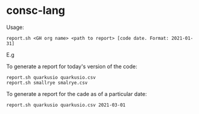 # consc-lang

Usage:

    report.sh <GH org name> <path to report> [code date. Format: 2021-01-31]
    
    
E.g

To generate a report for today's version of the code:

    report.sh quarkusio quarkusio.csv
    report.sh smallrye smalrye.csv

To generate a report for the cade as of a particular date:

    report.sh quarkusio quarkusio.csv 2021-03-01
